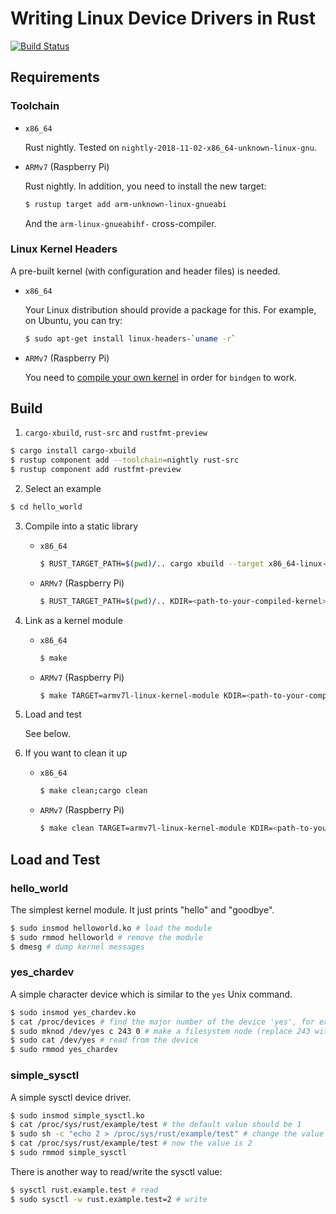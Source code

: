 # Writing Linux Device Drivers in Rust
[![Build Status](https://travis-ci.com/lizhuohua/linux-device-driver-rust.svg?token=gQ3MGp1DXsVespCpQBDg&branch=master)](https://travis-ci.com/lizhuohua/linux-device-driver-rust)
## Requirements

### Toolchain

* `x86_64`

    Rust nightly. Tested on `nightly-2018-11-02-x86_64-unknown-linux-gnu`.

* `ARMv7` (Raspberry Pi)

    Rust nightly. In addition,  you need to install the new target:
    ```bash
    $ rustup target add arm-unknown-linux-gnueabi
    ```
    And the `arm-linux-gnueabihf-` cross-compiler.

### Linux Kernel Headers

A pre-built kernel (with configuration and header files) is needed.

* `x86_64`

    Your Linux distribution should provide a package for this. For example, on Ubuntu, you can try:
    ```bash
    $ sudo apt-get install linux-headers-`uname -r`
    ```

* `ARMv7` (Raspberry Pi)

    You need to [compile your own kernel](https://www.raspberrypi.org/documentation/linux/kernel/building.md) in order for `bindgen` to work.

## Build

1. `cargo-xbuild`, `rust-src` and `rustfmt-preview`
```bash
$ cargo install cargo-xbuild
$ rustup component add --toolchain=nightly rust-src
$ rustup component add rustfmt-preview
```
2. Select an example
```bash
$ cd hello_world
```
3. Compile into a static library
    * `x86_64`
        ```bash
        $ RUST_TARGET_PATH=$(pwd)/.. cargo xbuild --target x86_64-linux-kernel-module
        ```
    * `ARMv7` (Raspberry Pi)
        ```bash
        $ RUST_TARGET_PATH=$(pwd)/.. KDIR=<path-to-your-compiled-kernel> cargo xbuild --target armv7l-linux-kernel-module
        ```
4. Link as a kernel module
    * `x86_64`
        ```bash
        $ make
        ```
    * `ARMv7` (Raspberry Pi)
        ```bash
        $ make TARGET=armv7l-linux-kernel-module KDIR=<path-to-your-compiled-kernel> CROSS=arm-linux-gnueabihf-
        ```
5. Load and test

    See below.
6. If you want to clean it up
    * `x86_64`
        ```bash
        $ make clean;cargo clean
        ```
    * `ARMv7` (Raspberry Pi)
        ```bash
        $ make clean TARGET=armv7l-linux-kernel-module KDIR=<path-to-your-compiled-kernel> CROSS=arm-linux-gnueabihf-;cargo clean
        ```

## Load and Test

### hello_world
The simplest kernel module. It just prints "hello" and "goodbye".
```bash
$ sudo insmod helloworld.ko # load the module
$ sudo rmmod helloworld # remove the module
$ dmesg # dump kernel messages
```

### yes_chardev
A simple character device which is similar to the `yes` Unix command.
```bash
$ sudo insmod yes_chardev.ko
$ cat /proc/devices # find the major number of the device 'yes', for example, 243
$ sudo mknod /dev/yes c 243 0 # make a filesystem node (replace 243 with your own major number)
$ sudo cat /dev/yes # read from the device
$ sudo rmmod yes_chardev
```

### simple_sysctl
A simple sysctl device driver.
```bash
$ sudo insmod simple_sysctl.ko
$ cat /proc/sys/rust/example/test # the default value should be 1
$ sudo sh -c "echo 2 > /proc/sys/rust/example/test" # change the value
$ cat /proc/sys/rust/example/test # now the value is 2
$ sudo rmmod simple_sysctl
```
There is another way to read/write the sysctl value:
```bash
$ sysctl rust.example.test # read
$ sudo sysctl -w rust.example.test=2 # write
```
